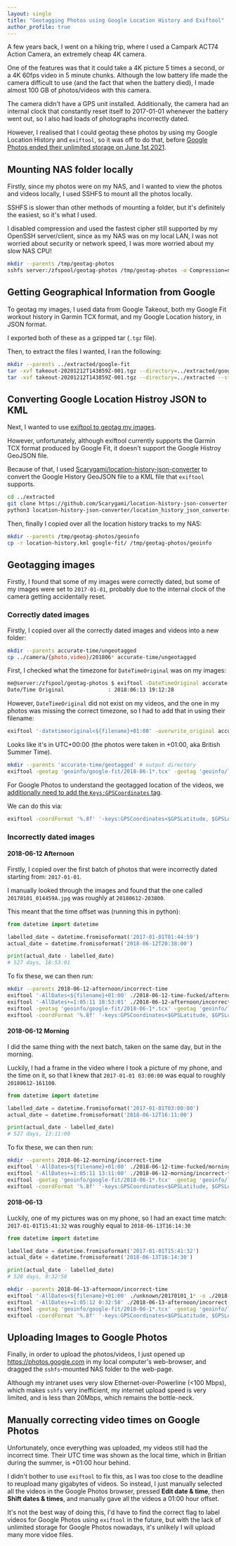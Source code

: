 ```yaml
---
layout: single
title: "Geotagging Photos using Google Location History and Exiftool"
author_profile: true
---
```


A few years back, I went on a hiking trip, where I used a Campark ACT74
Action Camera, an extremely cheap 4K camera.

One of the features was that it could take a 4K picture 5 times a second,
or a 4K 60fps video in 5 minute chunks. Although the low battery life made
the camera difficult to use (and the fact that when the battery died), I made
almost 100 GB of photos/videos with this camera.

The camera didn't have a GPS unit installed. Additionally, the camera had
an internal clock that constantly reset itself to 2017-01-01 whenever
the battery went out, so I also had loads of photographs incorrectly dated.

However, I realised that I could geotag these photos by using my Google Location
History and `exiftool`, so it was off to do that,
before [Google Photos ended their unlimited storage on June 1st 2021](https://www.theverge.com/2020/11/11/21560810/google-photos-unlimited-cap-free-uploads-15gb-ending).

## Mounting NAS folder locally

Firstly, since my photos were on my NAS, and I wanted to view the photos and
videos locally, I used SSHFS to mount all the photos locally.

SSHFS is slower than other methods of mounting a folder, but it's definitely
the easiest, so it's what I used.

I disabled compression and used the fastest cipher still supported by my
OpenSSH server/client, since as my NAS was on my local LAN, I was not worried
about security or network speed, I was more worried about my slow NAS CPU!

```bash
mkdir --parents /tmp/geotag-photos
sshfs server:/zfspool/geotag-photos /tmp/geotag-photos -o Compression=no -o Ciphers=aes128-ctr
```

## Getting Geographical Information from Google

To geotag my images, I used data from Google Takeout, both my Google Fit
workout history in Garmin TCX format, and my Google Location history, in JSON
format.

I exported both of these as a gzipped tar (`.tgz` file).

Then, to extract the files I wanted, I ran the following:

```bash
mkdir --parents ../extracted/google-fit
tar -xvf takeout-20201212T143859Z-001.tgz --directory=../extracted/google-fit --strip-components=3 'Takeout/Fit/Activities/'
tar -xvf takeout-20201212T143859Z-001.tgz --directory=../extracted --strip-components=2 'Takeout/Location History/Location History.json'
```

## Converting Google Location Histroy JSON to KML

Next, I wanted to use [exiftool to geotag my images](https://exiftool.org/geotag.html).

However, unfortunately, although exiftool currently supports the Garmin TCX format
produced by Google Fit, it doesn't support the Google Histroy GeoJSON file.

Because of that, I used
[Scarygami/location-history-json-converter](https://github.com/Scarygami/location-history-json-converter)
to convert the Google History GeoJSON file to a KML file that `exiftool` supports.

```bash
cd ../extracted
git clone https://github.com/Scarygami/location-history-json-converter.git
python3 location-history-json-converter/location_history_json_converter.py 'Location History.json' location-history.kml
```

Then, finally I copied over all the location history tracks to my NAS:

```bash
mkdir --parents /tmp/geotag-photos/geoinfo
cp -r location-history.kml google-fit/ /tmp/geotag-photos/geoinfo
```

## Geotagging images

Firstly, I found that some of my images were correctly dated, but some of
my images were set to `2017-01-01`, probably due to the internal clock of the
camera getting accidentally reset.

### Correctly dated images

Firstly, I copied over all the correctly dated images and videos into a new
folder:

```bash
mkdir --parents accurate-time/ungeotagged
cp ../camera/{photo,video}/201806* accurate-time/ungeotagged
```

First, I checked what the timezone for `DateTimeOriginal` was on my images:

```bash
me@server:/zfspool/geotag-photos $ exiftool -DateTimeOriginal accurate-time/ungeotagged/20180613_191228A.jpg
Date/Time Original              : 2018:06:13 19:12:28
```

However, `DateTimeOriginal` did not exist on my videos,
and the one in my photos was missing the correct timezone, so I had to add that in
using their filename:

```bash
exiftool '-datetimeoriginal<${filename}+01:00' -overwrite_original accurate-time/ungeotagged/
```

Looks like it's in UTC+00:00 (the photos were taken in +01:00, aka British Summer Time).

```bash
mkdir --parents 'accurate-time/geotagged' # output directory
exiftool -geotag 'geoinfo/google-fit/2018-06-1*.tcx' -geotag 'geoinfo/location-history.kml' '-geotime<${DateTimeOriginal}+01:00' -o 'accurate-time/geotagged/' 'accurate-time/ungeotagged'
```

For Google Photos to understand the geotagged location of the videos, we
[additionally need to add the `Keys:GPSCoordinates` tag](https://exiftool.org/forum/index.php?topic=11040.0).

We can do this via:

```bash
exiftool -coordFormat '%.8f' '-keys:GPSCoordinates<$GPSLatitude, $GPSLongitude' -overwrite_original accurate-time/geotagged/*.mp4
```

### Incorrectly dated images

#### 2018-06-12 Afternoon

Firstly, I copied over the first batch of photos that were incorrectly dated
starting from: `2017-01-01`.

I manually looked through the images and found that the one called
`20170101_014459A.jpg` was roughly at `20180612-203800`.

This meant that the time offset was (running this in python):

```python
from datetime import datetime

labelled_date = datetime.fromisoformat('2017-01-01T01:44:59')
actual_date = datetime.fromisoformat('2018-06-12T20:38:00')

print(actual_date - labelled_date)
# 527 days, 18:53:01
```

To fix these, we can then run:

```bash
mkdir --parents 2018-06-12-afternoon/incorrect-time
exiftool '-AllDates<${filename}+01:00' ./2018-06-12-time-fucked/afternoon/ -o ./2018-06-12-afternoon/incorrect-time/
exiftool '-AllDates+=1:05:11 18:53:01' ./2018-06-12-afternoon/incorrect-time/ -o ./2018-06-12-afternoon/ungeotagged/
exiftool -geotag 'geoinfo/google-fit/2018-06-1*.tcx' -geotag 'geoinfo/location-history.kml' '-geotime<${DateTimeOriginal}+01:00' -o '2018-06-12-afternoon/geotagged/' './2018-06-12-afternoon/ungeotagged/'
exiftool -coordFormat '%.8f' '-keys:GPSCoordinates<$GPSLatitude, $GPSLongitude' -overwrite_original ./2018-06-12-afternoon/geotagged/*.mp4
```

#### 2018-06-12 Morning

I did the same thing with the next batch, taken on the same day, but in the
morning.

Luckily, I had a frame in the video where I took a picture of my phone,
and the time on it, so that I knew that `2017-01-01 03:00:00` was equal to
roughly `20180612-161100`.

```python
from datetime import datetime

labelled_date = datetime.fromisoformat('2017-01-01T03:00:00')
actual_date = datetime.fromisoformat('2018-06-12T16:11:00')

print(actual_date - labelled_date)
# 527 days, 13:11:00
```

To fix these, we can then run:

```bash
mkdir --parents 2018-06-12-morning/incorrect-time
exiftool '-AllDates<${filename}+01:00' ./2018-06-12-time-fucked/morning/ -o ./2018-06-12-morning/incorrect-time/
exiftool '-AllDates+=1:05:11 13:11:00' ./2018-06-12-morning/incorrect-time/ -o ./2018-06-12-morning/ungeotagged/
exiftool -geotag 'geoinfo/google-fit/2018-06-1*.tcx' -geotag 'geoinfo/location-history.kml' '-geotime<${DateTimeOriginal}+01:00' -o '2018-06-12-morning/geotagged/' './2018-06-12-morning/ungeotagged/'
exiftool -coordFormat '%.8f' '-keys:GPSCoordinates<$GPSLatitude, $GPSLongitude' -overwrite_original ./2018-06-12-morning/geotagged/*.mp4
```

#### 2018-06-13

Luckily, one of my pictures was on my phone, so I had an exact time match:
`2017-01-01T15:41:32` was roughly equal to `2018-06-13T16:14:30`

```python
from datetime import datetime

labelled_date = datetime.fromisoformat('2017-01-01T15:41:32')
actual_date = datetime.fromisoformat('2018-06-13T16:14:30')

print(actual_date - labelled_date)
# 528 days, 0:32:58
```

```bash
mkdir --parents 2018-06-13-afternoon/incorrect-time
exiftool '-AllDates<${filename}+01:00' ./unknown/20170101_1* -o ./2018-06-13-afternoon/incorrect-time/
exiftool '-AllDates+=1:05:12 0:32:58' ./2018-06-13-afternoon/incorrect-time/ -o ./2018-06-13-afternoon/ungeotagged/
exiftool -geotag 'geoinfo/google-fit/2018-06-1*.tcx' -geotag 'geoinfo/location-history.kml' '-geotime<${DateTimeOriginal}+01:00' -o '2018-06-13-afternoon/geotagged/' './2018-06-13-afternoon/ungeotagged/'
exiftool -coordFormat '%.8f' '-keys:GPSCoordinates<$GPSLatitude, $GPSLongitude' -overwrite_original ./2018-06-13-afternoon/geotagged/*.mp4
```

## Uploading Images to Google Photos

Finally, in order to upload the photos/videos,
I just opened up <https://photos.google.com> in my local computer's web-browser,
and dragged the `sshfs`-mounted NAS folder to the web-page.

Although my intranet uses very slow Ethernet-over-Powerline (<100 Mbps),
which makes `sshfs` very inefficient, my internet upload speed is very limited,
and is less than 20Mbps, which remains the bottle-neck.

## Manually correcting video times on Google Photos

Unfortunately, once everything was uploaded, my videos still had the incorrect
time. Their UTC time was shown as the local time, which in Britian during the summer,
is +01:00 hour behind.

I didn't bother to use `exiftool` to fix this, as I was too close to the deadline
to reupload many gigabytes of videos. So instead, I just manually selected all
the videos in the Google Photos browser, pressed **Edit date & time**,
then **Shift dates & times**, and manually gave all the videos a 01:00 hour offset.

It's not the best way of doing this, I'd have to find the correct flag to label
videos for Google Photos using `exiftool` in the future, but with the lack
of unlimited storage for Google Photos nowadays, it's unlikely I will upload
many more vidoe files.
